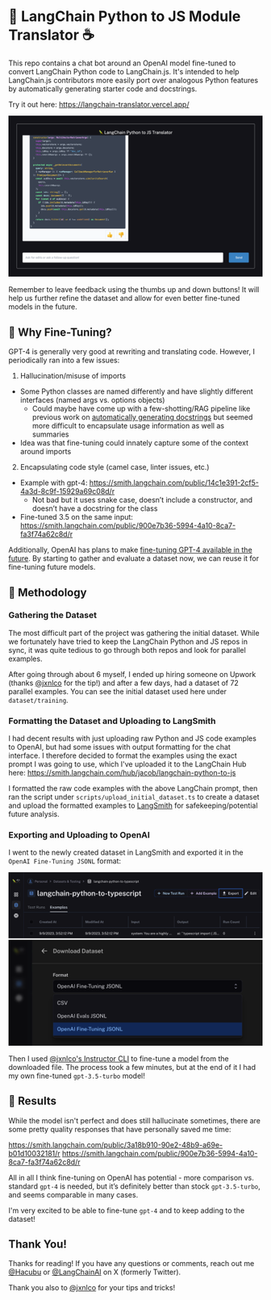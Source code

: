 # 🐍 LangChain Python to JS Module Translator ☕

This repo contains a chat bot around an OpenAI model fine-tuned to convert LangChain Python code to LangChain.js.
It's intended to help LangChain.js contributors more easily port over analogous Python features by automatically
generating starter code and docstrings.

Try it out here: https://langchain-translator.vercel.app/

![Example chat output with feedback buttons](/public/images/output.png)

Remember to leave feedback using the thumbs up and down buttons! It will help us further refine the dataset and allow for even better fine-tuned models
in the future.

## 🎹 Why Fine-Tuning?

GPT-4 is generally very good at rewriting and translating code. However, I periodically ran into a few issues:

1. Hallucination/misuse of imports
  - Some Python classes are named differently and have slightly different interfaces (named args vs. options objects)
    - Could maybe have come up with a few-shotting/RAG pipeline like previous work on [automatically generating docstrings](https://github.com/jacoblee93/auto-docstrings) but seemed more difficult to encapsulate usage information as well as summaries
  - Idea was that fine-tuning could innately capture some of the context around imports
2. Encapsulating code style (camel case, linter issues, etc.)
  - Example with gpt-4: https://smith.langchain.com/public/14c1e391-2cf5-4a3d-8c9f-15929a69c08d/r
      - Not bad but it uses snake case, doesn’t include a constructor, and doesn’t have a docstring for the class
  - Fine-tuned 3.5 on the same input: https://smith.langchain.com/public/900e7b36-5994-4a10-8ca7-fa3f74a62c8d/r

Additionally, OpenAI has plans to make [fine-tuning GPT-4 available in the future](https://platform.openai.com/docs/guides/fine-tuning/what-models-can-be-fine-tuned). By starting to gather and evaluate a dataset now, we can reuse it for fine-tuning future models.

## 🧪 Methodology

### Gathering the Dataset

The most difficult part of the project was gathering the initial dataset.
While we fortunately have tried to keep the LangChain Python and JS repos in sync,
it was quite tedious to go through both repos and look for parallel examples.

After going through about 6 myself, I ended up hiring someone on Upwork (thanks [@jxnlco](https://twitter.com/jxnlco) for the tip!)
and after a few days, had a dataset of 72 parallel examples. You can see the initial dataset used here under `dataset/training`.

### Formatting the Dataset and Uploading to LangSmith

I had decent results with just uploading raw Python and JS code examples to OpenAI, but had some issues with output formatting
for the chat interface. I therefore decided to format the examples using the exact prompt I was going to use, which
I've uploaded it to the LangChain Hub here: https://smith.langchain.com/hub/jacob/langchain-python-to-js

I formatted the raw code examples with the above LangChain prompt, then ran the script under `scripts/upload_initial_dataset.ts`
to create a dataset and upload the formatted examples to [LangSmith](https://smith.langchain.com) for safekeeping/potential
future analysis.

### Exporting and Uploading to OpenAI

I went to the newly created dataset in LangSmith and exported it in the `OpenAI Fine-Tuning JSONL` format:

![Export the dataset](/public/images/export-dataset.png)
![Download the dataset in the correct format](/public/images/download-dataset.png)

Then I used [@jxnlco's Instructor CLI](https://jxnl.github.io/instructor/cli/finetune/) to fine-tune a model from the downloaded
file. The process took a few minutes, but at the end of it I had my own fine-tuned `gpt-3.5-turbo` model!

## 📄 Results

While the model isn't perfect and does still hallucinate sometimes, there are some pretty quality responses that have personally saved me time:

https://smith.langchain.com/public/3a18b910-90e2-48b9-a69e-b01d10032181/r
https://smith.langchain.com/public/900e7b36-5994-4a10-8ca7-fa3f74a62c8d/r

All in all I think fine-tuning on OpenAI has potential - more comparison vs. standard `gpt-4` is needed,
but it’s definitely better than stock `gpt-3.5-turbo`, and seems comparable in many cases.

I'm very excited to be able to fine-tune `gpt-4` and to keep adding to the dataset!

## Thank You!

Thanks for reading! If you have any questions or comments, reach out me [@Hacubu](https://x.com/hacubu)
or [@LangChainAI](https://x.com/langchainai) on X (formerly Twitter).

Thank you also to [@jxnlco](https://twitter.com/jxnlco) for your tips and tricks!
